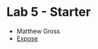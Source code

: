 # Lab 5 - Starter
- Matthew Gross
- [Expose](https://maarongross.github.io/Lab5_Starter/expose.html)
